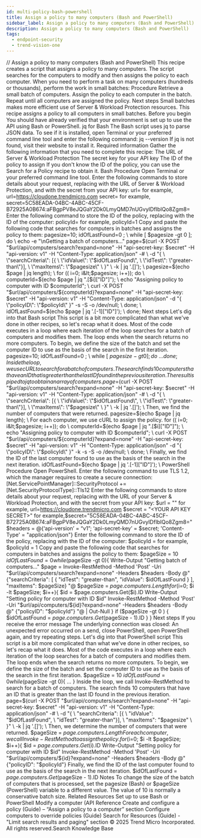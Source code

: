 ```yaml
---
id: multi-policy-bash-powershell
title: Assign a policy to many computers (Bash and PowerShell)
sidebar_label: Assign a policy to many computers (Bash and PowerShell)
description: Assign a policy to many computers (Bash and PowerShell)
tags:
  - endpoint-security
  - trend-vision-one
---
```


/*<![CDATA[*/ $('#title').html($('meta[name=map-description]').attr('content')); /*]]>*/ Assign a policy to many computers (Bash and PowerShell) This recipe creates a script that assigns a policy to many computers. The script searches for the computers to modify and then assigns the policy to each computer. When you need to perform a task on many computers (hundreds or thousands), perform the work in small batches: Procedure Retrieve a small batch of computers. Assign the policy to each computer in the batch. Repeat until all computers are assigned the policy. Next steps Small batches makes more efficient use of Server & Workload Protection resources. This recipe assigns a policy to all computers in small batches. Before you begin You should have already verified that your environment is set up to use the API using Bash or PowerShell. jq for Bash The Bash script uses jq to parse JSON data. To see if it is installed, open Terminal or your preferred command line tool and enter the following command: jq --version If jq is not found, visit their website to install it. Required information Gather the following information that you need to complete this recipe: The URL of Server & Workload Protection The secret key for your API key The ID of the policy to assign If you don't know the ID of the policy, you can use the Search for a Policy recipe to obtain it. Bash Procedure Open Terminal or your preferred command line tool. Enter the following commands to store details about your request, replacing <YOUR URL> with the URL of Server & Workload Protection, and <YOUR SECRET KEY> with the secret from your API key: url=<YOUR URL> for example, url=https://cloudone.trendmicro.com secret=<YOUR SECRET KEY> for example, secret=5C58EADA-04BC-4ABC-45CF-B72925A0B674:aFBgpPV8eJQGaY2Dk0LmyQMD7nUGvyIDfIbIQo8Zgm8= Enter the following command to store the ID of the policy, replacing <YOUR POLCIY ID> with the ID of the computer: policyId=<YOUR POLICY ID> for example, policyId=1 Copy and paste the following code that searches for computers in batches and assigns the policy to them: pagesize=10; idOfLastFound=0 ; \ while [ $pagesize -gt 0 ]; do \ echo -e "\nGetting a batch of computers..." page=$(curl -X POST "$url/api/computers/search?expand=none" -H "api-secret-key: $secret" -H "api-version: v1" -H "Content-Type: application/json" -# \ -d "{ \ \"searchCriteria\": [{ \ \"idValue\": \"$idOfLastFound\", \ \"idTest\": \"greater-than\"}], \ \"maxItems\": \"$pagesize\" \ }" \ -k | jq '.[]'); \ pagesize=$(echo $page | jq length); \ for (( i=0; i&lt;$pagesize; i++)); do \ computerId=$(echo $page | jq ".[$i][\"ID\"]"); \ echo "Assigning policy to computer with ID $computerId"; \ curl -X POST "$url/api/computers/${computerId}?expand=none" -H "api-secret-key: $secret" -H "api-version: v1" -H "Content-Type: application/json" -d "{ \"policyID\": \"$policyId\" }" -s -S -o /dev/null; \ done; \ idOfLastFound=$(echo $page | jq '.[-1]["ID"]'); \ done; Next steps Let's dig into that Bash script This script is a bit more complicated than what we've done in other recipes, so let's recap what it does. Most of the code executes in a loop where each iteration of the loop searches for a batch of computers and modifies them. The loop ends when the search returns no more computers. To begin, we define the size of the batch and set the computer ID to use as the basis of the search in the first iteration. pagesize=10; idOfLastFound=0 ; \ while [ $pagesize -gt 0 ]; do \ ... done; Inside the loop, we use cURL to search for a batch of computers. The search finds 10 computers that have an ID that is greater than the last ID found in the previous iteration. The result is piped to jq to obtain an array of computers. page=$(curl -X POST "$url/api/computers/search?expand=none" -H "api-secret-key: $secret" -H "api-version: v1" -H "Content-Type: application/json" -# \ -d "{ \ \"searchCriteria\": [{ \ \"idValue\": \"$idOfLastFound\", \ \"idTest\": \"greater-than\"}], \ \"maxItems\": \"$pagesize\" \ }" \ -k | jq '.[]'); \ Then, we find the number of computers that were returned. pagesize=$(echo $page | jq length); \ For each computer, we use cURL to assign the policy. for (( i=0; i&lt;$pagesize; i++)); do \ computerId=$(echo $page | jq ".[$i][\"ID\"]"); \ echo "Assigning policy to computer with ID $computerId"; \ curl -X POST "$url/api/computers/${computerId}?expand=none" -H "api-secret-key: $secret" -H "api-version: v1" -H "Content-Type: application/json" -d "{ \"policyID\": \"$policyId\" }" -k -s -S -o /dev/null; \ done; \ Finally, we find the ID of the last computer found to use as the basis of the search in the next iteration. idOfLastFound=$(echo $page | jq '.[-1][\"ID\"]'); \ PowerShell Procedure Open PowerShell. Enter the following command to use TLS 1.2, which the manager requires to create a secure connection: [Net.ServicePointManager]::SecurityProtocol += [Net.SecurityProtocolType]::Tls12 Enter the following commands to store details about your request, replacing <YOUR URL> with the URL of your Server & Workload Protection, and <YOUR SECRET KEY> with the secret from your API key: $url = "<YOUR URL>" for example, url=https://cloudone.trendmicro.com $secret = "<YOUR API KEY SECRET>" for example,$secret="5C58EADA-04BC-4ABC-45CF-B72725A0B674:aFBgpPV8eJQGaY2Dk0LmyQMD7nUGvyIDfIbIQo8Zgm8=" $headers = @{‘api-version’ = “v1”; ‘api-secret-key’ = $secret; 'Content-Type' = "application/json"} Enter the following command to store the ID of the policy, replacing <YOUR POLCIY ID> with the ID of the computer: $policyId = <YOUR POLICY ID> for example, $policyId = 1 Copy and paste the following code that searches for computers in batches and assigns the policy to them: $pageSize = 10 $idOfLastFound = 0 while($pageSize -gt 0){ Write-Output "Getting batch of computers..." $page = Invoke-RestMethod -Method 'Post' -Uri "$url/api/computers/search?expand=none" -Headers $headers -Body @" {"searchCriteria": [ { "idTest": "greater-than", "idValue": $idOfLastFound } ], "maxItems": $pageSize} "@ $pageSize = $page.computers.Length for ($i=0; $i -lt $pageSize; $i++){ $id = $page.computers.Get($i).ID Write-Output "Setting policy for computer with ID $id" Invoke-RestMethod -Method 'Post' -Uri "$url/api/computers/${id}?expand=none" -Headers $headers -Body @" {"policyID": "$policyId"} "@ | Out-Null } if ($pageSize -gt 0 ) { $idOfLastFound = $page.computers.Get($pageSize - 1).ID } } Next steps If you receive the error message The underlying connection was closed: An unexpected error occurred on a send, close PowerShell, open PowerShell again, and try repeating steps. Let's dig into that PowerShell script This script is a bit more complicated than what we've done in other recipes, so let's recap what it does. Most of the code executes in a loop where each iteration of the loop searches for a batch of computers and modifies them. The loop ends when the search returns no more computers. To begin, we define the size of the batch and set the computer ID to use as the basis of the search in the first iteration. $pageSize = 10 $idOfLastFound = 0 while($pageSize -gt 0){ ... } Inside the loop, we call Invoke-RestMethod to search for a batch of computers. The search finds 10 computers that have an ID that is greater than the last ID found in the previous iteration. page=$(curl -X POST "$url/api/computers/search?expand=none" -H "api-secret-key: $secret" -H "api-version: v1" -H "Content-Type: application/json" -# \ -d "{ \ \"searchCriteria\": [{ \ \"idValue\": \"$idOfLastFound\", \ \"idTest\": \"greater-than\"}], \ \"maxItems\": \"$pagesize\" \ }" \ -k | jq '.[]'); \ Then, we determine the number of computers that were returned. $pageSize = $page.computers.Length For each computer, we call Invoke-RestMethod to assign the policy. for ($i=0; $i -lt $pageSize; $i++){ $id = $page.computers.Get($i).ID Write-Output "Setting policy for computer with ID $id" Invoke-RestMethod -Method 'Post' -Uri "$url/api/computers/${id}?expand=none" -Headers $headers -Body @" {"policyID": "$policyId"} Finally, we find the ID of the last computer found to use as the basis of the search in the next iteration. $idOfLastFound = $page.computers.Get($pageSize - 1).ID Notes To change the size of the batch of computers that is processed, set the pagesize (Bash) or $pageSize (PowerShell) variable to a different value. The value of 10 is normally a conservative batch size. Related Resources Set up to use Bash or PowerShell Modify a computer (API Reference Create and configure a policy (Guide) – “Assign a policy to a computer” section Configure computers to override policies (Guide) Search for Resources (Guide) - "Limit search results and paging" section © 2025 Trend Micro Incorporated. All rights reserved.Search Knowledge Base